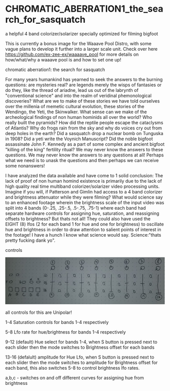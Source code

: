 # CHROMATIC_ABERRATION1_the_search_for_sasquatch
a helpful 4 band colorizer/solarizer specially optimized for filming bigfoot

This is currently a bonus image for the Waaave Pool Distro, with some vague plans to develop it further into a larger scale unit.  Check over here 
https://github.com/ex-zee-ex/waaaave_pool
for more details on how/what/why a waaave pool is and how to set one up!


chromatic aberration1: the search for sasquatch

For many years humankind has yearned to seek the answers to the burning questions: are mysteries real? are legends merely the wisps of fantasies or do they, like the thread of ariadne, lead us out of the labrynth of "conventional science" and into the realm of veridinal phemonological discoveries?  What are we to make of these stories we have told ourselves over the millenia of memetic cultural evolution, these stories of the Wendingo, the Yeti, the Skinwalker.  What sense can we make of the archeological findings of non human hominids all over the world?  Who really built the pyramids?  How did the reptile people escape the cataclysms of Atlantis?  Why do frogs rain from the sky and why do voices cry out from deep holes in the earth?  Did a sasquatch drop a nuclear bomb on Tunguska in 1908?  Did a yeti write the Voynich Manuscript? Did the noble bigfoot assassinate John F. Kennedy as a part of some complex and ancient bigfoot "killing of the king" fertility ritual?  We may never know the answers to these questions.  We may never know the answers to any questions at all!  Perhaps what we need is to unask the questions and then perhaps we can receive some nonanswers!

I have analyzed the data available and have come to 1 solid conclusion:  The lack of proof of non human homind existence is primarily due to the lack of high quality real time multiband colorizer/solarizer video processing units.  Imagine if you will, if Patterson and Gimlin had access to a 4 band colorizer and brightness attenuator while they were filming? What would science say to an enhanced footage wherein the brightness scale of the input video was split into 4 bands (0-.25, .25-.5, .5-.75, .75-1) where each band had separate hardware controls for assigning hue, saturation, and reassigning offsets to brightness?  But thats not all!  They could also have used the EIGHT (8) lfos (2 for each band 1 for hue and one for brightness) to oscillate hue and brightness in order to draw attention to salient points of interest in the footage!  I have a hunch I know what science would say.  Science:"thats pretty fucking dank yo".

controls

![](https://github.com/ex-zee-ex/pictures/blob/master/20200206_122907.jpg)


all controls for this are Unipolar!

1-4 Saturation controls for bands 1-4 respectively

5-8 Lfo rate for hue/brightness for bands 1-4 respectively

9-12 (default) Hue select for bands 1-4, when S button is pressed next to each slider then the mode switches to Brightness offset for each bands

13-16 (defalult) amplitude for Hue Lfo, when S button is pressed next to each slider then the mode switches to amplitude for Brightness offset for each band, this also switches 5-8 to control brightness lfo rates.

a,b,c - switches on and off different curves for assigning hue from brightness

